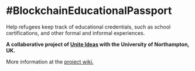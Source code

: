 # #BlockchainEducationalPassport
Help refugees keep track of educational credentials, such as school certifications, and other formal and informal experiences.

**A collaborative project of [Unite Ideas](https://ideas.unite.un.org) with the University of Northampton, UK.** 

More information at the [project wiki.](https://github.com/UniteIdeas/BlockchainEducationalPassport/wiki)

